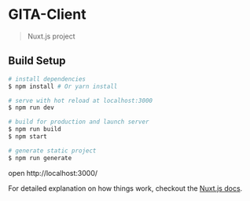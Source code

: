 # GITA-Client

> Nuxt.js project

## Build Setup

``` bash
# install dependencies
$ npm install # Or yarn install

# serve with hot reload at localhost:3000
$ npm run dev

# build for production and launch server
$ npm run build
$ npm start

# generate static project
$ npm run generate
```

open http://localhost:3000/

For detailed explanation on how things work, checkout the [Nuxt.js docs](https://github.com/nuxt/nuxt.js).
